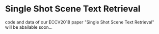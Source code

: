 # Single Shot Scene Text Retrieval

code and data of our ECCV2018 paper "Single Shot Scene Text Retrieval" will be abailable soon...
